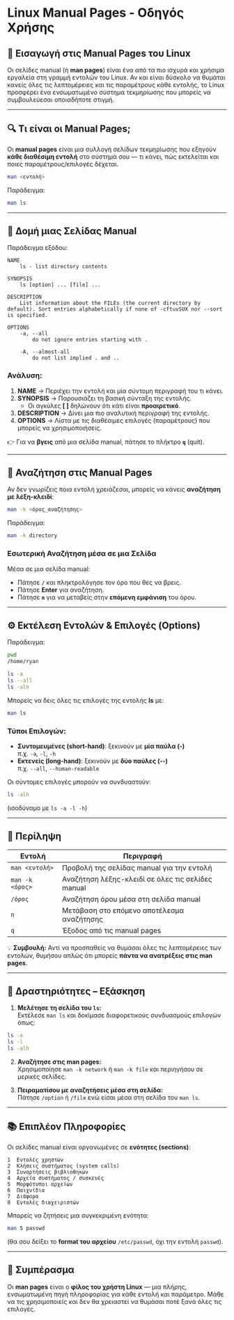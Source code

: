 # Linux Manual Pages - Οδηγός Χρήσης

## 📘 Εισαγωγή στις Manual Pages του Linux
Οι σελίδες manual (ή **man pages**) είναι ένα από τα πιο ισχυρά και χρήσιμα εργαλεία στη γραμμή εντολών του Linux. Αν και είναι δύσκολο να θυμάται κανείς όλες τις λεπτομέρειες και τις παραμέτρους κάθε εντολής, το Linux προσφέρει ένα ενσωματωμένο σύστημα τεκμηρίωσης που μπορείς να συμβουλεύεσαι οποιαδήποτε στιγμή.

---

## 🔍 Τι είναι οι Manual Pages;
Οι **manual pages** είναι μια συλλογή σελίδων τεκμηρίωσης που εξηγούν **κάθε διαθέσιμη εντολή** στο σύστημά σου — τι κάνει, πώς εκτελείται και ποιες παραμέτρους/επιλογές δέχεται.

```bash
man <εντολή>
```

Παράδειγμα:

```bash
man ls
```

---

## 📄 Δομή μιας Σελίδας Manual

Παράδειγμα εξόδου:

````
NAME
    ls - list directory contents
 
SYNOPSIS
    ls [option] ... [file] ...
 
DESCRIPTION
    List information about the FILEs (the current directory by default). Sort entries alphabetically if none of -cftuvSUX nor --sort is specified.
 
OPTIONS
    -a, --all
        do not ignore entries starting with .
 
    -A, --almost-all
        do not list implied . and ..
````

### Ανάλυση:
1. **NAME** → Περιέχει την εντολή και μία σύντομη περιγραφή του τι κάνει.  
2. **SYNOPSIS** → Παρουσιάζει τη βασική σύνταξη της εντολής.  
   - Οι αγκύλες **[ ]** δηλώνουν ότι κάτι είναι **προαιρετικό**.  
3. **DESCRIPTION** → Δίνει μια πιο αναλυτική περιγραφή της εντολής.  
4. **OPTIONS** → Λίστα με τις διαθέσιμες επιλογές (παραμέτρους) που μπορείς να χρησιμοποιήσεις.

👉 Για να **βγεις** από μια σελίδα manual, πάτησε το πλήκτρο **`q`** (quit).

---

## 🔎 Αναζήτηση στις Manual Pages

Αν δεν γνωρίζεις ποια εντολή χρειάζεσαι, μπορείς να κάνεις **αναζήτηση με λέξη-κλειδί**:

```bash
man -k <όρος_αναζήτησης>
```

Παράδειγμα:

```bash
man -k directory
```

### Εσωτερική Αναζήτηση μέσα σε μια Σελίδα
Μέσα σε μια σελίδα manual:
- Πάτησε **`/`** και πληκτρολόγησε τον όρο που θες να βρεις.  
- Πάτησε **Enter** για αναζήτηση.  
- Πάτησε **`n`** για να μεταβείς στην **επόμενη εμφάνιση** του όρου.

---

## ⚙️ Εκτέλεση Εντολών & Επιλογές (Options)

Παράδειγμα:

```bash
pwd
/home/ryan

ls -a
ls --all
ls -alh
```

Μπορείς να δεις όλες τις επιλογές της εντολής **ls** με:

```bash
man ls
```

### Τύποι Επιλογών:
- **Συντομευμένες (short-hand)**: ξεκινούν με **μία παύλα (-)**  
  π.χ. `-a`, `-l`, `-h`
- **Εκτενείς (long-hand)**: ξεκινούν με **δύο παύλες (--)**  
  π.χ. `--all`, `--human-readable`

Οι σύντομες επιλογές μπορούν να συνδυαστούν:

```bash
ls -alh
```
(ισοδύναμο με `ls -a -l -h`)

---

## 🧭 Περίληψη

| Εντολή | Περιγραφή |
|--------|------------|
| `man <εντολή>` | Προβολή της σελίδας manual για την εντολή |
| `man -k <όρος>` | Αναζήτηση λέξης-κλειδί σε όλες τις σελίδες manual |
| `/όρος` | Αναζήτηση όρου μέσα στη σελίδα manual |
| `n` | Μετάβαση στο επόμενο αποτέλεσμα αναζήτησης |
| `q` | Έξοδος από τις manual pages |

💡 **Συμβουλή:** Αντί να προσπαθείς να θυμάσαι όλες τις λεπτομέρειες των εντολών, θυμήσου απλώς ότι μπορείς **πάντα να ανατρέξεις στις man pages**.

---

## 🧩 Δραστηριότητες – Εξάσκηση

1. **Μελέτησε τη σελίδα του `ls`:**  
   Εκτέλεσε `man ls` και δοκίμασε διαφορετικούς συνδυασμούς επιλογών όπως:

```bash
ls -a
ls -l
ls -alh
```

2. **Αναζήτησε στις man pages:**  
   Χρησιμοποίησε `man -k network` ή `man -k file` και περιηγήσου σε μερικές σελίδες.

3. **Πειραματίσου με αναζητήσεις μέσα στη σελίδα:**  
   Πάτησε `/option` ή `/file` ενώ είσαι μέσα στη σελίδα του `man ls`.

---

## 📚 Επιπλέον Πληροφορίες
Οι σελίδες manual είναι οργανωμένες σε **ενότητες (sections)**:

```
1  Εντολές χρηστών
2  Κλήσεις συστήματος (system calls)
3  Συναρτήσεις βιβλιοθηκών
4  Αρχεία συστήματος / συσκευές
5  Μορφότυποι αρχείων
6  Παιχνίδια
7  Διάφορα
8  Εντολές διαχειριστών
```

Μπορείς να ζητήσεις μια συγκεκριμένη ενότητα:

```bash
man 5 passwd
```
(θα σου δείξει το **format του αρχείου** `/etc/passwd`, όχι την εντολή `passwd`).

---

## 🏁 Συμπέρασμα
Οι **man pages** είναι ο **φίλος του χρήστη Linux** — μια πλήρης, ενσωματωμένη πηγή πληροφορίας για κάθε εντολή και παράμετρο. Μάθε να τις χρησιμοποιείς και δεν θα χρειαστεί να θυμάσαι ποτέ ξανά όλες τις επιλογές.
